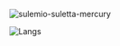 ![sulemio-suletta-mercury](https://github.com/user-attachments/assets/1f092cb4-b96d-4d00-b196-0149359cff0e)

![Langs](https://github-readme-stats-private-seven.vercel.app/api/top-langs/?username=hibisceae&layout=compact&theme=dracula)
